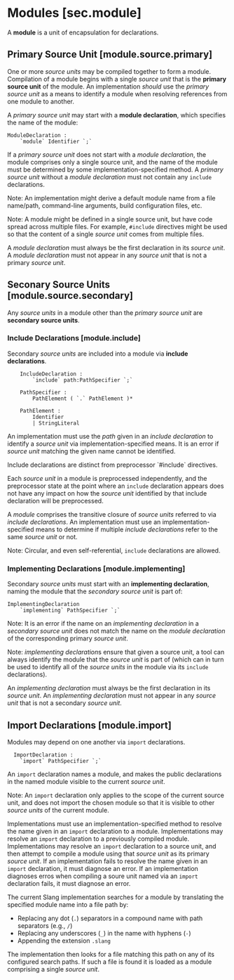 Modules [sec.module]
=======

A **module** is a unit of encapsulation for declarations.

Primary Source Unit [module.source.primary]
-------------------

One or more *source units* may be compiled together to form a module.
Compilation of a module begins with a single *source unit* that is the **primary source unit** of the module.
An implementation *should* use the *primary source unit* as a means to identify a module when resolving references from one module to another.

A *primary source unit* may start with a **module declaration**, which specifies the name of the module:

```.syntax
ModuleDeclaration :
    `module` Identifier `;`
```

If a *primary source unit* does not start with a *module declaration*, the module comprises only a single source unit, and the name of the module must be determined by some implementation-specified method.
A *primary source unit* without a *module declaration* must not contain any `include` declarations.

Note: An implementation might derive a default module name from a file name/path, command-line arguments, build configuration files, etc.

Note: A module might be defined in a single source unit, but have code spread across multiple files.
For example, `#include` directives might be used so that the content of a single *source unit* comes from multiple files.

A *module declaration* must always be the first declaration in its *source unit*.
A *module declaration* must not appear in any *source unit* that is not a primary *source unit*.

Seconary Source Units [module.source.secondary]
---------------------

Any *source units* in a module other than the *primary source unit* are **secondary source units**.

### Include Declarations [module.include]

Secondary *source units* are included into a module via **include declarations**.

```.syntax
    IncludeDeclaration :
        `include` path:PathSpecifier `;`

    PathSpecifier :
        PathElement ( `.` PathElement )*

    PathElement :
        Identifier
        | StringLiteral
```

An implementation must use the _path_ given in an *include declaration* to identify a *source unit* via implementation-specified means.
It is an error if *source unit* matching the given name cannot be identified.

<div class=note>
Include declarations are distinct from preprocessor `#include` directives.

Each *source unit* in a module is preprocessed independently, and the preprocessor state at the point where an `include` declaration appears does not have any impact on how the *source unit* identified by that include declaration will be preprocessed.
</div>

A *module* comprises the transitive closure of *source units* referred to via *include declarations*.
An implementation must use an implementation-specified means to determine if multiple *include declarations* refer to the same *source unit* or not.

Note: Circular, and even self-referential, `include` declarations are allowed.

### Implementing Declarations [module.implementing]

Secondary *source units* must start with an **implementing declaration**, naming the module that the *secondary source unit* is part of:

```.syntax
ImplementingDeclaration
    `implementing` PathSpecifier `;`
```

Note: It is an error if the name on an *implementing declaration* in a *secondary source unit* does not match the name on the *module declaration* of the corresponding primary *source unit*.

Note: *implementing declaration*s ensure that given a source unit, a tool can always identify the module that the *source unit* is part of (which can in turn be used to identify all of the *source units* in the module via its `include` declarations).

An *implementing declaration* must always be the first declaration in its *source unit*.
An *implementing declaration* must not appear in any *source unit* that is not a secondary *source unit*.


Import Declarations [module.import]
-------------------

Modules may depend on one another via `import` declarations.

```.syntax
  ImportDeclaration :
    `import` PathSpecifier `;`
```

An `import` declaration names a module, and makes the public declarations in the named module visible to the current *source unit*.

Note: An `import` declaration only applies to the scope of the current source unit, and does not import the chosen module so that it is visible to other *source units* of the current module.

Implementations must use an implementation-specified method to resolve the name given in an `import` declaration to a module.
Implementations may resolve an `import` declaration to a previously compiled module.
Implementations may resolve an `import` declaration to a source unit, and then attempt to compile a module using that *source unit* as its primary *source unit*.
If an implementation fails to resolve the name given in an `import` declaration, it must diagnose an error.
If an implementation diagnoses erros when compiling a soure unit named via an `import` declaration fails, it must diagnose an error.

<div class=note>
The current Slang implementation searches for a module by translating the specified module name into a file path by:

* Replacing any dot (`.`) separators in a compound name with path separators (e.g., `/`)
* Replacing any underscores (`_`) in the name with hyphens (`-`)
* Appending the extension `.slang`

The implementation then looks for a file matching this path on any of its configured search paths.
If such a file is found it is loaded as a module comprising a single *source unit*.
</div>




























